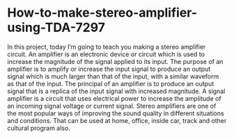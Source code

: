# How-to-make-stereo-amplifier-using-TDA-7297
In this project, today I’m going to teach you making a stereo amplifier circuit. An amplifier is an electronic device or circuit which is used to increase the magnitude of the signal applied to its input. The purpose of an amplifier is to amplify or increase the input signal to produce an output signal which is much larger than that of the input, with a similar waveform as that of the input. The principal of an amplifier is to produce an output signal that is a replica of the input signal with increased magnitude. A signal amplifier is a circuit that uses electrical power to increase the amplitude of an incoming signal voltage or current signal. Stereo amplifiers are one of the most popular ways of improving the sound quality in different situations and conditions. That can be used at home, office, inside car, track and other cultural program also.
